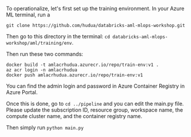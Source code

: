 To operationalize, let's first set up the training environment. In your Azure ML terminal, run a 

```
git clone https://github.com/hudua/databricks-aml-mlops-workshop.git
```

Then go to this directory in the terminal: ```cd databricks-aml-mlops-workshop/aml/training/env```.

Then run these two commands:

```
docker build -t amlacrhudua.azurecr.io/repo/train-env:v1 .
az acr login -n amlacrhudua
docker push amlacrhudua.azurecr.io/repo/train-env:v1
```
You can find the admin login and password in Azure Container Registry in Azure Portal.

Once this is done, go to ```cd ../pipeline``` and you can edit the main.py file. Please update the subscription ID, resource group, workspace name, the compute cluster name, and the container registry name.

Then simply run ```python main.py```
